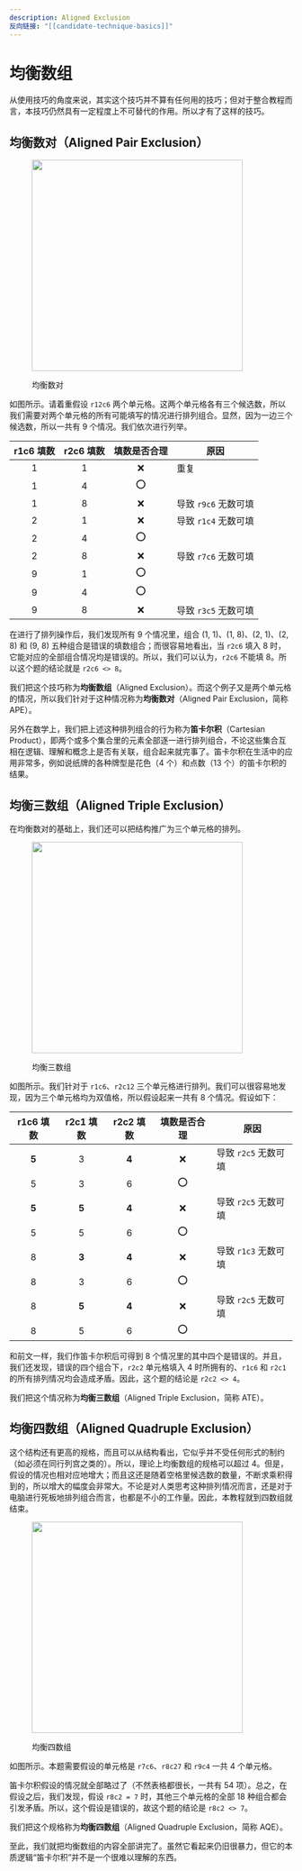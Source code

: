 ```yaml
---
description: Aligned Exclusion
反向链接: "[[candidate-technique-basics]]"
---
```


# 均衡数组

从使用技巧的角度来说，其实这个技巧并不算有任何用的技巧；但对于整合教程而言，本技巧仍然具有一定程度上不可替代的作用。所以才有了这样的技巧。

## 均衡数对（Aligned Pair Exclusion） <a href="#aligned-pair-exclusion" id="aligned-pair-exclusion"></a>

<figure><img src="../.gitbook/assets/images_0247.png" alt="" width="375"><figcaption><p>均衡数对</p></figcaption></figure>

如图所示。请着重假设 `r12c6` 两个单元格。这两个单元格各有三个候选数，所以我们需要对两个单元格的所有可能填写的情况进行排列组合。显然，因为一边三个候选数，所以一共有 9 个情况。我们依次进行列举。

| r1c6 填数 | r2c6 填数 | 填数是否合理 | 原因             |
| :-----: | :-----: | :----: | -------------- |
|    1    |    1    |    ❌   | 重复             |
|    1    |    4    |    ⭕   |                |
|    1    |    8    |    ❌   | 导致 `r9c6` 无数可填 |
|    2    |    1    |    ❌   | 导致 `r1c4` 无数可填 |
|    2    |    4    |    ⭕   |                |
|    2    |    8    |    ❌   | 导致 `r7c6` 无数可填 |
|    9    |    1    |    ⭕   |                |
|    9    |    4    |    ⭕   |                |
|    9    |    8    |    ❌   | 导致 `r3c5` 无数可填 |

在进行了排列操作后，我们发现所有 9 个情况里，组合 (1, 1)、(1, 8)、(2, 1)、(2, 8) 和 (9, 8) 五种组合是错误的填数组合；而很容易地看出，当 `r2c6` 填入 8 时，它能对应的全部组合情况均是错误的。所以，我们可以认为，`r2c6` 不能填 8。所以这个题的结论就是 `r2c6 <> 8`。

我们把这个技巧称为**均衡数组**（Aligned Exclusion）。而这个例子又是两个单元格的情况，所以我们针对于这种情况称为**均衡数对**（Aligned Pair Exclusion，简称 APE）。

另外在数学上，我们把上述这种排列组合的行为称为**笛卡尔积**（Cartesian Product），即两个或多个集合里的元素全部逐一进行排列组合，不论这些集合互相在逻辑、理解和概念上是否有关联，组合起来就完事了。笛卡尔积在生活中的应用非常多，例如说纸牌的各种牌型是花色（4 个）和点数（13 个）的笛卡尔积的结果。

## 均衡三数组（Aligned Triple Exclusion） <a href="#aligned-triple-exclusion" id="aligned-triple-exclusion"></a>

在均衡数对的基础上，我们还可以把结构推广为三个单元格的排列。

<figure><img src="../.gitbook/assets/images_0248.png" alt="" width="375"><figcaption><p>均衡三数组</p></figcaption></figure>

如图所示。我们针对于 `r1c6`、`r2c12` 三个单元格进行排列。我们可以很容易地发现，因为三个单元格均为双值格，所以假设起来一共有 8 个情况。假设如下：

| r1c6 填数 | r2c1 填数 | r2c2 填数 | 填数是否合理 | 原因             |
| :-----: | :-----: | :-----: | :----: | -------------- |
|  **5**  |    3    |  **4**  |    ❌   | 导致 `r2c5` 无数可填 |
|    5    |    3    |    6    |    ⭕   |                |
|  **5**  |  **5**  |  **4**  |    ❌   | 导致 `r2c5` 无数可填 |
|    5    |    5    |    6    |    ⭕   |                |
|    8    |  **3**  |  **4**  |    ❌   | 导致 `r1c3` 无数可填 |
|    8    |    3    |    6    |    ⭕   |                |
|    8    |  **5**  |  **4**  |    ❌   | 导致 `r2c5` 无数可填 |
|    8    |    5    |    6    |    ⭕   |                |

和前文一样，我们作笛卡尔积后可得到 8 个情况里的其中四个是错误的。并且，我们还发现，错误的四个组合下，`r2c2` 单元格填入 4 时所拥有的、`r1c6` 和 `r2c1` 的所有排列情况均会造成矛盾。因此，这个题的结论是 `r2c2 <> 4`。

我们把这个情况称为**均衡三数组**（Aligned Triple Exclusion，简称 ATE）。

## 均衡四数组（Aligned Quadruple Exclusion） <a href="#aligned-quadruple-exclusion" id="aligned-quadruple-exclusion"></a>

这个结构还有更高的规格，而且可以从结构看出，它似乎并不受任何形式的制约（如必须在同行列宫之类的）。所以，理论上均衡数组的规格可以超过 4。但是，假设的情况也相对应地增大；而且这还是随着空格里候选数的数量，不断求乘积得到的，所以增大的幅度会非常大。不论是对人类思考这种排列情况而言，还是对于电脑进行死板地排列组合而言，也都是不小的工作量。因此，本教程就到四数组就结束。

<figure><img src="../.gitbook/assets/images_0249.png" alt="" width="375"><figcaption><p>均衡四数组</p></figcaption></figure>

如图所示。本题需要假设的单元格是 `r7c6`、`r8c27` 和 `r9c4` 一共 4 个单元格。

笛卡尔积假设的情况就全部略过了（不然表格都很长，一共有 54 项）。总之，在假设之后，我们发现，假设 `r8c2 = 7` 时，其他三个单元格的全部 18 种组合都会引发矛盾。所以，这个假设是错误的，故这个题的结论是 `r8c2 <> 7`。

我们把这个规格称为**均衡四数组**（Aligned Quadruple Exclusion，简称 AQE）。

至此，我们就把均衡数组的内容全部讲完了。虽然它看起来仍旧很暴力，但它的本质逻辑“笛卡尔积”并不是一个很难以理解的东西。
